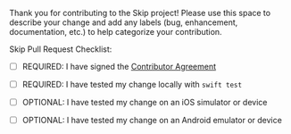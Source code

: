Thank you for contributing to the Skip project! Please use this space to describe your change and add any labels (bug, enhancement, documentation, etc.) to help categorize your contribution.

Skip Pull Request Checklist:

- [ ] REQUIRED: I have signed the [Contributor Agreement](https://github.com/skiptools/clabot-config)
- [ ] REQUIRED: I have tested my change locally with `swift test`
- [ ] OPTIONAL: I have tested my change on an iOS simulator or device
- [ ] OPTIONAL: I have tested my change on an Android emulator or device

